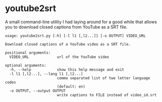 youtube2srt
===========

A small command-line utility I had laying around for a good while that allows you to download closed captions from YouTube as a SRT file.

```
usage: youtube2srt.py [-h] [-l l1 [,l2...]] [-o OUTPUT] VIDEO_URL

Download closed captions of a YouTube video as a SRT file.

positional arguments:
  VIDEO_URL             url of the YouTube video

optional arguments:
  -h, --help            show this help message and exit
  -l l1 [,l2...], --lang l1 [,l2...]
                        comma separated list of two letter language codes
                        (default: en)
  -o OUTPUT, --output OUTPUT
                        write captions to FILE instead of video_id.srt
```
